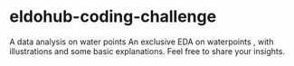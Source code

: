 # eldohub-coding-challenge
A data analysis on water points 
An exclusive EDA on waterpoints , with illustrations and some basic explanations. 
Feel free to share your insights.
